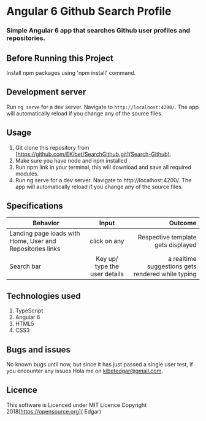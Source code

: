 # Angular 6 Github Search Profile

### Simple Angular 6 app that searches Github user profiles and repositories.

## Before Running this Project
Install npm packages using 'npm install' command.


## Development server

Run `ng serve` for a dev server. Navigate to `http://localhost:4200/`. The app will automatically reload if you change any of the source files.

## Usage

1. Git clone this repository from [https://github.com/EKibet/SearchGithub.git](Search-Github).
2. Make sure you have node and npm installed
3. Run npm link in your terminal, this will download and save all required modules.
4. Run ng serve for a dev server. Navigate to http://localhost:4200/. The app will automatically reload if you change any of the source files.


## Specifications

| Behavior        | Input           | Outcome  |
| ------------- |:-------------:| -----:|
|Landing page loads with Home, User and Repositories links| click on any | Respective template gets displayed|
|Search bar| Key up/ type the user details| a realtime suggestions gets rendered while typing |


## Technologies used

1. TypeScript
2. Angular 6
3. HTML5
4. CSS3 

## Bugs and issues
 No known bugs until now, but since it has just passed a single user test, if you encounter any issues Hola me on [kibetedgar@gmail.com](Edgar).
 
## Licence

This software is Licenced under MIT Licence
Copyright 2018[https://opensource.org]( Edgar)
